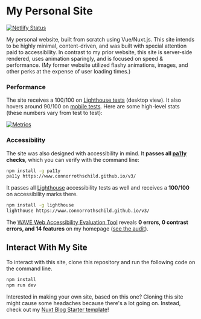 # My Personal Site

[![Netlify Status](https://api.netlify.com/api/v1/badges/c43db3b2-6523-4b5a-ac2a-b743e42b93a7/deploy-status)](https://app.netlify.com/sites/competent-mestorf-2d94ff/deploys)

My personal website, built from scratch using Vue/Nuxt.js. This site intends to be highly minimal, content-driven, and was built with special attention paid to accessibility. In contrast to my prior website, this site is server-side rendered, uses animation sparingly, and is focused on speed & performance. (My former website utilized flashy animations, images, and other perks at the expense of user loading times.) 

### Performance

The site receives a 100/100 on [Lighthouse tests](https://developers.google.com/speed/pagespeed/insights/?url=https%3A%2F%2Fwww.connorrothschild.github.io/v3%2F&tab=desktop) (desktop view). It also hovers around 90/100 on [mobile tests](https://developers.google.com/speed/pagespeed/insights/?url=https%3A%2F%2Fwww.connorrothschild.github.io/v3%2F&tab=mobile). Here are some high-level stats (these numbers vary from test to test):

[![Metrics](https://metrics.lecoq.io/connorrothschild?template=classic&base.header=0&base.activity=0&base.community=0&base.repositories=0&base.metadata=0&pagespeed=1&pagespeed.url=https%3A%2F%2Fwww.connorrothschild.github.io/v3&pagespeed.detailed=true&pagespeed.screenshot=false&config.timezone=America%2FChicago)](https://developers.google.com/speed/pagespeed/insights/?url=https%3A%2F%2Fwww.connorrothschild.github.io/v3%2F&tab=desktop)

### Accessibility

The site was also designed with accessibility in mind. It **passes all [pa11y](https://github.com/pa11y/pa11y) checks**, which you can verify with the command line:

```bash
npm install -g pa11y
pa11y https://www.connorrothschild.github.io/v3/
```

It passes all [Lighthouse](https://developers.google.com/web/tools/lighthouse/) accessibility tests as well and receives a **100/100** on accessibility marks there.

```bash
npm install -g lighthouse
lighthouse https://www.connorrothschild.github.io/v3/
```

The [WAVE Web Accessibility Evaluation Tool](https://wave.webaim.org/) reveals **0 errors, 0 contrast errors, and 14 features** on my homepage ([see the audit](https://wave.webaim.org/report#/https://www.connorrothschild.github.io/v3/)).

## Interact With My Site

To interact with this site, clone this repository and run the following code on the command line.

```bash
npm install
npm run dev
```

Interested in making your own site, based on this one? Cloning this site might cause some headaches because there's a lot going on. Instead, check out my [Nuxt Blog Starter template](https://github.com/connorrothschild/nuxt-blog-starter)!
